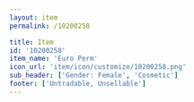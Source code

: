 ```yaml
---
layout: item
permalink: /10200258

title: Item
id: '10200258'
item_name: 'Euro Perm'
icon_url: 'item/icon/customize/10200258.png'
sub_header: ['Gender: Female', 'Cosmetic']
footer: ['Untradable, Unsellable']
---
```

